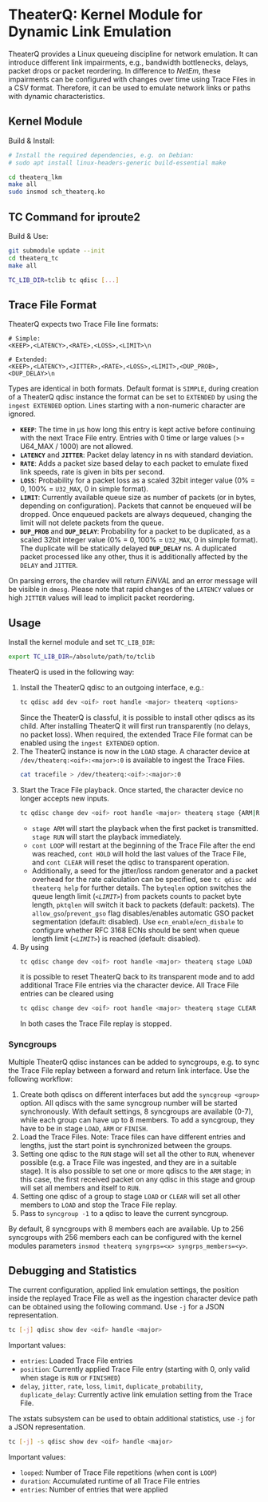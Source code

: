 # TheaterQ: Kernel Module for Dynamic Link Emulation

TheaterQ provides a Linux queueing discipline for network emulation.
It can introduce different link impairments, e.g., bandwidth bottlenecks, delays, packet drops or packet reordering.
In difference to *NetEm*, these impairments can be configured with changes over time using Trace Files in a CSV format.
Therefore, it can be used to emulate network links or paths with dynamic characteristics.

## Kernel Module
Build & Install:
```bash
# Install the required dependencies, e.g. on Debian:
# sudo apt install linux-headers-generic build-essential make

cd theaterq_lkm
make all
sudo insmod sch_theaterq.ko
```

## TC Command for iproute2
Build & Use:
```bash
git submodule update --init
cd theaterq_tc
make all

TC_LIB_DIR=tclib tc qdisc [...]
```

## Trace File Format
TheaterQ expects two Trace File line formats:
```
# Simple:
<KEEP>,<LATENCY>,<RATE>,<LOSS>,<LIMIT>\n

# Extended:
<KEEP>,<LATENCY>,<JITTER>,<RATE>,<LOSS>,<LIMIT>,<DUP_PROB>,<DUP_DELAY>\n
```
Types are identical in both formats. 
Default format is `SIMPLE`, during creation of a TheaterQ qdisc instance the format can be set to `EXTENDED` by using the `ingest EXTENDED` option.
Lines starting with a non-numeric character are ignored.

- **`KEEP`**: The time in µs how long this entry is kept active before continuing with the next Trace File entry. Entries with 0 time or large values (>= U64_MAX / 1000) are not allowed.
- **`LATENCY`** and **`JITTER`**: Packet delay latency in ns with standard deviation.
- **`RATE`**: Adds a packet size based delay to each packet to emulate fixed link speeds, rate is given in bits per second.
- **`LOSS`**: Probability for a packet loss as a scaled 32bit integer value (0% = 0, 100% = `U32_MAX`, 0 in simple format).
- **`LIMIT`**: Currently available queue size as number of packets (or in bytes, depending on configuration). Packets that cannot be enqueued will be dropped. Once enqueued packets are always dequeued, changing the limit will not delete packets from the queue.
- **`DUP_PROB`** and **`DUP_DELAY`**: Probability for a packet to be duplicated, as a scaled 32bit integer value (0% = 0, 100% = `U32_MAX`, 0 in simple format). The duplicate will be statically delayed **`DUP_DELAY`** ns. A duplicated packet processed like any other, thus it is additionally affected by the `DELAY` and `JITTER`.

On parsing errors, the chardev will return *EINVAL* and an error message will be visible in `dmesg`.
Please note that rapid changes of the `LATENCY` values or high `JITTER` values will lead to implicit packet reordering.

## Usage
Install the kernel module and set `TC_LIB_DIR`:
```bash
export TC_LIB_DIR=/absolute/path/to/tclib
```

TheaterQ is used in the following way:

1. Install the TheaterQ qdisc to an outgoing interface, e.g.:
   ```bash
   tc qdisc add dev <oif> root handle <major> theaterq <options>
   ```
   Since the TheaterQ is classful, it is possible to install other qdiscs as its child. After installing TheaterQ it will first run transparently (no delays, no packet loss).
   When required, the extended Trace File format can be enabled using the `ingest EXTENDED` option.
2. The TheaterQ instance is now in the `LOAD` stage. A character device at `/dev/theaterq:<oif>:<major>:0` is available to ingest the Trace Files.
   ```bash
   cat tracefile > /dev/theaterq:<oif>:<major>:0
   ```
3. Start the Trace File playback. Once started, the character device no longer accepts new inputs.
   ```bash
   tc qdisc change dev <oif> root handle <major> theaterq stage {ARM|RUN} cont {LOOP|CLEAR|HOLD}
   ```
   - `stage ARM` will start the playback when the first packet is transmitted. `stage RUN` will start the playback immediately.
   - `cont LOOP` will restart at the beginning of the Trace File after the end was reached, `cont HOLD` will hold the last values of the Trace File, and `cont CLEAR` will reset the qdisc to transparent operation.
   - Additionally, a seed for the jitter/loss random generator and a packet overhead for the rate calculation can be specified, see `tc qdisc add theaterq help` for further details. 
   The `byteqlen` option switches the queue length limit (*`<LIMIT>`*) from packets counts to packet byte length, `pktqlen` will switch it back to packets (default: packets).
   The `allow_gso`/`prevent_gso` flag disables/enables automatic GSO packet segmentation (default: disabled). 
   Use `ecn_enable`/`ecn_disbale` to configure whether RFC 3168 ECNs should be sent when queue length limit (*`<LIMIT>`*) is reached (default: disabled).
4. By using 
   ```bash
   tc qdisc change dev <oif> root handle <major> theaterq stage LOAD
   ```
   it is possible to reset TheaterQ back to its transparent mode and to add additional Trace File entries via the character device. All Trace File entries can be cleared using
   ```bash
   tc qdisc change dev <oif> root handle <major> theaterq stage CLEAR
   ```
   In both cases the Trace File replay is stopped.

### Syncgroups
Multiple TheaterQ qdisc instances can be added to syncgroups, e.g. to sync the Trace File replay between a forward and return link interface. Use the following workflow:
1. Create both qdiscs on different interfaces but add the `syncgroup <group>` option. All qdiscs with the same syncgroup number will be started synchronously. With default settings, 8 syncgroups are available (0-7), while each group can have up to 8 members. To add a syncgroup, they have to be in stage `LOAD`, `ARM` or `FINISH`.
2. Load the Trace Files. Note: Trace files can have different entries and lengths, just the start point is synchronized between the groups.
3. Setting one qdisc to the `RUN` stage will set all the other to `RUN`, whenever possible (e.g. a Trace File was ingested, and they are in a suitable stage).
It is also possible to set one or more qdiscs to the `ARM` stage; in this case, the first received packet on any qdisc in this stage and group will set all members and itself to `RUN`.
4. Setting one qdisc of a group to stage `LOAD` or `CLEAR` will set all other members to `LOAD` and stop the Trace File replay.
5. Pass to `syncgroup -1` to a qdisc to leave the current syncgroup.

By default, 8 syncgroups with 8 members each are available. Up to 256 syncgroups with 256 members each can be configured with the kernel modules parameters `insmod theaterq syngrps=<x> syngrps_members=<y>`.

## Debugging and Statistics

The current configuration, applied link emulation settings, the position inside the replayed Trace File as well as the ingestion character device path can be obtained using the following command. Use `-j` for a JSON representation.
```bash
tc [-j] qdisc show dev <oif> handle <major>
```
Important values:
- `entries`: Loaded Trace File entries
- `position`: Currently applied Trace File entry (starting with 0, only valid when stage is `RUN` or `FINISHED`)
- `delay`, `jitter`, `rate`, `loss`, `limit`, `duplicate_probability`, `duplicate_delay`: Currently active link emulation setting from the Trace File. 

The xstats subsystem can be used to obtain additional statistics, use `-j` for a JSON representation.
```bash
tc [-j] -s qdisc show dev <oif> handle <major>
```
Important values:
- `looped`: Number of Trace File repetitions (when cont is `LOOP`)
- `duration`: Accumulated runtime of all Trace File entries
- `entries`: Number of entries that were applied

